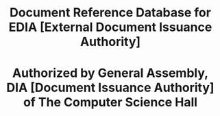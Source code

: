 <h1 align="center">Document Reference Database for EDIA [External Document Issuance Authority]</h1>


<h1 align="center">Authorized by General Assembly, DIA [Document Issuance Authority] of The Computer Science Hall</h1>

